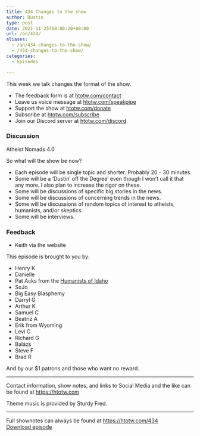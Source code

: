 ```yaml
---
title: 434 Changes to the show
author: Dustin
type: post
date: 2021-11-25T08:00:20+00:00
url: /an/434/
aliases: 
  - /an/434-changes-to-the-show/
  - /434-changes-to-the-show/
categories:
  - Episodes

---
```

<div id="buzzsprout-player-10552675"></div><script src="https://www.buzzsprout.com/1983601/10552675-434-changes-to-the-show.js?container_id=buzzsprout-player-10552675&player=small" type="text/javascript" charset="utf-8"></script>

This week we talk changes the format of the show.

<!--more-->

 * The feedback form is at [htotw.com/contact][1]
 * Leave us voice message at [htotw.com/speakpipe][2]
 * Support the show at [htotw.com/donate][3]
 * Subscribe at [htotw.com/subscribe][4]
 * Join our Discord server at [htotw.com/discord][5]

### Discussion

Atheist Nomads 4.0

So what will the show be now?  
- Each episode will be single topic and shorter. Probably 20 - 30 minutes.  
- Some will be a ‘Dustin’ off the Degree&#8217; even though I won’t call it that any more. I also plan to increase the rigor on these.  
- Some will be discussions of specific big stories in the news.  
- Some will be discussions of concerning trends in the news.  
- Some will be discussions of random topics of interest to atheists, humanists, and/or skeptics.  
- Some will be interviews.

### Feedback

  * Keith via the website

This episode is brought to you by:

  * Henry K
  * Danielle
  * Pat Acks from the [Humanists of Idaho][6]
  * SoJo
  * Big Easy Blasphemy
  * Darryl G
  * Arthur K
  * Samuel C
  * Beatriz A
  * Erik from Wyoming
  * Levi C
  * Richard G
  * Balázs
  * Steve F
  * Brad R

And by our $1 patrons and those who want no reward.

* * *

Contact information, show notes, and links to Social Media and the like can be found at <https://htotw.com>

Theme music is provided by Sturdy Fred.

* * *

Full shownotes can always be found at <https://htotw.com/434>  
[Download episode][7]

 [1]: https://htotw.com/contact
 [2]: https://htotw.com/speakpike
 [3]: https://htotw.com/donate
 [4]: https://htotw.com/subscribe
 [5]: https://htotw.com/discord
 [6]: https://www.humanistsofidaho.org/
 [7]: https://dts.podtrac.com/redirect.mp3/cdn.nomads.studio/file/nsp-media/atheist_nomads_434.mp3